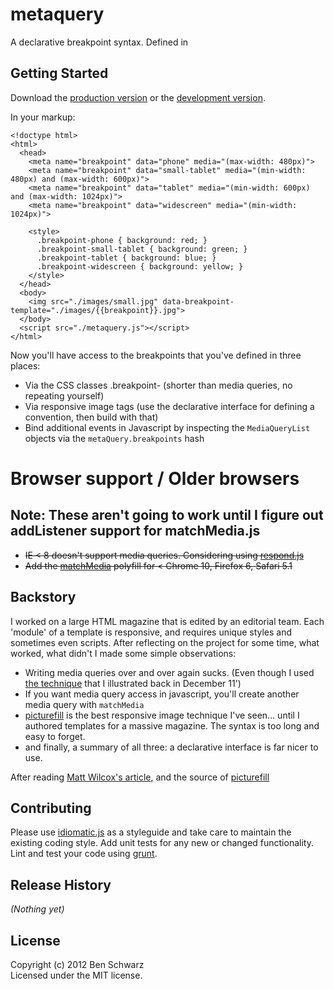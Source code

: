 # metaquery

A declarative breakpoint syntax. Defined in <meta>

## Getting Started

Download the [production version][min] or the [development version][max].

[min]: https://raw.github.com/benschwarz/metaquery/master/metaquery.min.js
[max]: https://raw.github.com/benschwarz/metaquery/master/metaquery.js

In your markup:

    <!doctype html>
    <html>
      <head>
        <meta name="breakpoint" data="phone" media="(max-width: 480px)">
        <meta name="breakpoint" data="small-tablet" media="(min-width: 480px) and (max-width: 600px)">
        <meta name="breakpoint" data="tablet" media="(min-width: 600px) and (max-width: 1024px)">
        <meta name="breakpoint" data="widescreen" media="(min-width: 1024px)">
  
        <style>
          .breakpoint-phone { background: red; }
          .breakpoint-small-tablet { background: green; }
          .breakpoint-tablet { background: blue; }
          .breakpoint-widescreen { background: yellow; }
        </style>
      </head>
      <body>
        <img src="./images/small.jpg" data-breakpoint-template="./images/{{breakpoint}}.jpg">
      </body>
      <script src="./metaquery.js"></script>
    </html>

Now you'll have access to the breakpoints that you've defined in three places:

* Via the CSS classes .breakpoint-<name-of-breakpoint> (shorter than media queries, no repeating yourself)
* Via responsive image tags (use the declarative interface for defining a convention, then build with that)
* Bind additional events in Javascript by inspecting the `MediaQueryList` objects via the `metaQuery.breakpoints` hash

# Browser support / Older browsers

## Note: These aren't going to work until I figure out addListener support for matchMedia.js

* ~~IE < 8 doesn't support media queries. Considering using [respond.js][respond.js]~~
* ~~Add the [matchMedia][matchMedia.js] polyfill for < Chrome 10, Firefox 6, Safari 5.1~~

## Backstory

I worked on a large HTML magazine that is edited by an editorial team. Each 'module' of a template is responsive, and requires unique styles and sometimes even scripts. After reflecting on the project for some time, what worked, what didn't I made some simple observations: 

* Writing media queries over and over again sucks. (Even though I used [the technique][responsive-design-with-sass] that I illustrated back in December 11')
* If you want media query access in javascript, you'll create another media query with `matchMedia`
* [picturefill][picturefill] is the best responsive image technique I've seen… until I authored templates for a massive magazine. The syntax is too long and easy to forget. 
* and finally, a summary of all three: a declarative interface is far nicer to use.

After reading [Matt Wilcox's article], and the source of [picturefill][picturefill]

## Contributing
Please use [idiomatic.js][idiomatic.js] as a styleguide and take care to maintain the existing coding style. Add unit tests for any new or changed functionality. Lint and test your code using [grunt][grunt].

## Release History
_(Nothing yet)_

## License
Copyright (c) 2012 Ben Schwarz  
Licensed under the MIT license.


[respond.js]: https://github.com/scottjehl/Respond
[matchMedia.js]: https://github.com/paulirish/matchMedia.js
[picturefill]: https://github.com/scottjehl/picturefill
[Matt Wilcox's article]: http://mattwilcox.net/archive/entry/id/1091/
[responsive-design-with-sass]: http://theint.ro/blogs/outro/4686992-responsive-design-with-sass
[idiomatic.js]: https://github.com/rwldrn/idiomatic.js
[grunt]: https://github.com/cowboy/grunt